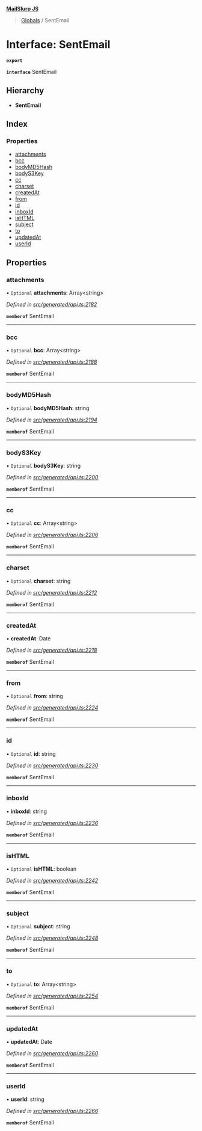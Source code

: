 **[MailSlurp JS](../README.md)**

> [Globals](../README.md) / SentEmail

# Interface: SentEmail

**`export`** 

**`interface`** SentEmail

## Hierarchy

* **SentEmail**

## Index

### Properties

* [attachments](sentemail.md#attachments)
* [bcc](sentemail.md#bcc)
* [bodyMD5Hash](sentemail.md#bodymd5hash)
* [bodyS3Key](sentemail.md#bodys3key)
* [cc](sentemail.md#cc)
* [charset](sentemail.md#charset)
* [createdAt](sentemail.md#createdat)
* [from](sentemail.md#from)
* [id](sentemail.md#id)
* [inboxId](sentemail.md#inboxid)
* [isHTML](sentemail.md#ishtml)
* [subject](sentemail.md#subject)
* [to](sentemail.md#to)
* [updatedAt](sentemail.md#updatedat)
* [userId](sentemail.md#userid)

## Properties

### attachments

• `Optional` **attachments**: Array\<string>

*Defined in [src/generated/api.ts:2182](https://github.com/mailslurp/mailslurp-client/blob/f5ab9d3/src/generated/api.ts#L2182)*

**`memberof`** SentEmail

___

### bcc

• `Optional` **bcc**: Array\<string>

*Defined in [src/generated/api.ts:2188](https://github.com/mailslurp/mailslurp-client/blob/f5ab9d3/src/generated/api.ts#L2188)*

**`memberof`** SentEmail

___

### bodyMD5Hash

• `Optional` **bodyMD5Hash**: string

*Defined in [src/generated/api.ts:2194](https://github.com/mailslurp/mailslurp-client/blob/f5ab9d3/src/generated/api.ts#L2194)*

**`memberof`** SentEmail

___

### bodyS3Key

• `Optional` **bodyS3Key**: string

*Defined in [src/generated/api.ts:2200](https://github.com/mailslurp/mailslurp-client/blob/f5ab9d3/src/generated/api.ts#L2200)*

**`memberof`** SentEmail

___

### cc

• `Optional` **cc**: Array\<string>

*Defined in [src/generated/api.ts:2206](https://github.com/mailslurp/mailslurp-client/blob/f5ab9d3/src/generated/api.ts#L2206)*

**`memberof`** SentEmail

___

### charset

• `Optional` **charset**: string

*Defined in [src/generated/api.ts:2212](https://github.com/mailslurp/mailslurp-client/blob/f5ab9d3/src/generated/api.ts#L2212)*

**`memberof`** SentEmail

___

### createdAt

•  **createdAt**: Date

*Defined in [src/generated/api.ts:2218](https://github.com/mailslurp/mailslurp-client/blob/f5ab9d3/src/generated/api.ts#L2218)*

**`memberof`** SentEmail

___

### from

• `Optional` **from**: string

*Defined in [src/generated/api.ts:2224](https://github.com/mailslurp/mailslurp-client/blob/f5ab9d3/src/generated/api.ts#L2224)*

**`memberof`** SentEmail

___

### id

• `Optional` **id**: string

*Defined in [src/generated/api.ts:2230](https://github.com/mailslurp/mailslurp-client/blob/f5ab9d3/src/generated/api.ts#L2230)*

**`memberof`** SentEmail

___

### inboxId

•  **inboxId**: string

*Defined in [src/generated/api.ts:2236](https://github.com/mailslurp/mailslurp-client/blob/f5ab9d3/src/generated/api.ts#L2236)*

**`memberof`** SentEmail

___

### isHTML

• `Optional` **isHTML**: boolean

*Defined in [src/generated/api.ts:2242](https://github.com/mailslurp/mailslurp-client/blob/f5ab9d3/src/generated/api.ts#L2242)*

**`memberof`** SentEmail

___

### subject

• `Optional` **subject**: string

*Defined in [src/generated/api.ts:2248](https://github.com/mailslurp/mailslurp-client/blob/f5ab9d3/src/generated/api.ts#L2248)*

**`memberof`** SentEmail

___

### to

• `Optional` **to**: Array\<string>

*Defined in [src/generated/api.ts:2254](https://github.com/mailslurp/mailslurp-client/blob/f5ab9d3/src/generated/api.ts#L2254)*

**`memberof`** SentEmail

___

### updatedAt

•  **updatedAt**: Date

*Defined in [src/generated/api.ts:2260](https://github.com/mailslurp/mailslurp-client/blob/f5ab9d3/src/generated/api.ts#L2260)*

**`memberof`** SentEmail

___

### userId

•  **userId**: string

*Defined in [src/generated/api.ts:2266](https://github.com/mailslurp/mailslurp-client/blob/f5ab9d3/src/generated/api.ts#L2266)*

**`memberof`** SentEmail
